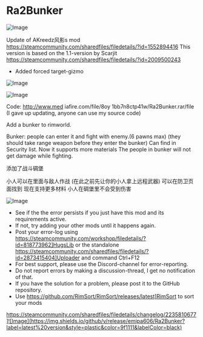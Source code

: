 # Ra2Bunker

![Image](https://i.imgur.com/buuPQel.png)

Update of AKreedz风影s mod
https://steamcommunity.com/sharedfiles/filedetails/?id=1552894416
This version is based on the 1.1-version by Scarjit
https://steamcommunity.com/sharedfiles/filedetails/?id=2009500243

- Added forced target-gizmo

![Image](https://i.imgur.com/pufA0kM.png)

	
![Image](https://i.imgur.com/Z4GOv8H.png)


Code:
http://www.med
iafire.com/file/8oy
1bb7n8ctp41w/Ra2Bunker.rar/file
(I gave up updating, anyone can use my source code)


Add a bunker to rimworld.


Bunker:  people can enter it and fight with enemy.(6 pawns max)
(they should take range weapon before they enter the bunker)
Can find in Security list.
Now it supports more materials
The people in bunker will not get damage while fighting.


添加了战斗碉堡

小人可以在里面与敌人作战
(在此之前先让你的小人拿上远程武器)
可以在防卫页面找到
现在支持更多材料
小人在碉堡里不会受到伤害


![Image](https://i.imgur.com/PwoNOj4.png)



-  See if the the error persists if you just have this mod and its requirements active.
-  If not, try adding your other mods until it happens again.
-  Post your error-log using https://steamcommunity.com/workshop/filedetails/?id=818773962]HugsLib or the standalone https://steamcommunity.com/sharedfiles/filedetails/?id=2873415404]Uploader and command Ctrl+F12
-  For best support, please use the Discord-channel for error-reporting.
-  Do not report errors by making a discussion-thread, I get no notification of that.
-  If you have the solution for a problem, please post it to the GitHub repository.
-  Use https://github.com/RimSort/RimSort/releases/latest]RimSort to sort your mods



https://steamcommunity.com/sharedfiles/filedetails/changelog/2235810677]![Image](https://img.shields.io/github/v/release/emipa606/Ra2Bunker?label=latest%20version&style=plastic&color=9f1111&labelColor=black)

